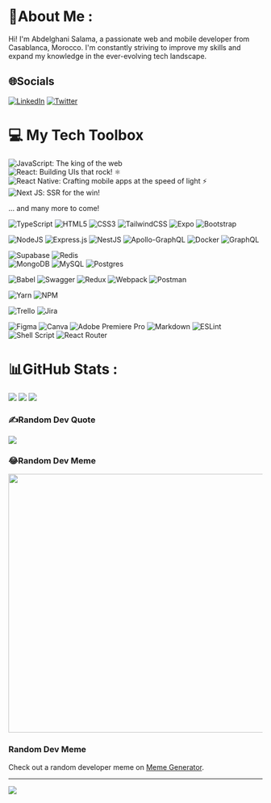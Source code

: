 # 💫About Me :
Hi! I'm Abdelghani Salama, a passionate web and mobile developer from Casablanca, Morocco. I'm constantly striving to improve my skills and expand my knowledge in the ever-evolving tech landscape.

## 🌐Socials
[![LinkedIn](https://img.shields.io/badge/LinkedIn-%230077B5.svg?logo=linkedin&logoColor=white)](https://linkedin.com/in/abdelrany) [![Twitter](https://img.shields.io/badge/Twitter-%231DA1F2.svg?logo=Twitter&logoColor=white)](https://twitter.com/abdel_rany) 


# 💻 My Tech Toolbox
![JavaScript](https://img.shields.io/badge/javascript-%23323330.svg?style=for-the-badge&logo=javascript&logoColor=%23F7DF1E): The king of the web  
![React](https://img.shields.io/badge/react-%2320232a.svg?style=for-the-badge&logo=react&logoColor=%2361DAFB): Building UIs that rock! ⚛️  
![React Native](https://img.shields.io/badge/react_native-%2320232a.svg?style=for-the-badge&logo=react&logoColor=%2361DAFB): Crafting mobile apps at the speed of light ⚡️  
![Next JS](https://img.shields.io/badge/Next-black?style=for-the-badge&logo=next.js&logoColor=white): SSR for the win!  

... and many more to come!  

![TypeScript](https://img.shields.io/badge/typescript-%23007ACC.svg?style=for-the-badge&logo=typescript&logoColor=white)
![HTML5](https://img.shields.io/badge/html5-%23E34F26.svg?style=for-the-badge&logo=html5&logoColor=white) 
![CSS3](https://img.shields.io/badge/css3-%231572B6.svg?style=for-the-badge&logo=css3&logoColor=white) 
![TailwindCSS](https://img.shields.io/badge/tailwindcss-%2338B2AC.svg?style=for-the-badge&logo=tailwind-css&logoColor=white) 
![Expo](https://img.shields.io/badge/expo-1C1E24?style=for-the-badge&logo=expo&logoColor=#D04A37)
![Bootstrap](https://img.shields.io/badge/bootstrap-%23563D7C.svg?style=for-the-badge&logo=bootstrap&logoColor=white) 


![NodeJS](https://img.shields.io/badge/node.js-6DA55F?style=for-the-badge&logo=node.js&logoColor=white)
![Express.js](https://img.shields.io/badge/express.js-%23404d59.svg?style=for-the-badge&logo=express&logoColor=%2361DAFB)
![NestJS](https://img.shields.io/badge/nestjs-%23E0234E.svg?style=for-the-badge&logo=nestjs&logoColor=white)
![Apollo-GraphQL](https://img.shields.io/badge/-ApolloGraphQL-311C87?style=for-the-badge&logo=apollo-graphql)
![Docker](https://img.shields.io/badge/docker-%230db7ed.svg?style=for-the-badge&logo=docker&logoColor=white) 
![GraphQL](https://img.shields.io/badge/-GraphQL-E10098?style=for-the-badge&logo=graphql&logoColor=white) 


![Supabase](https://img.shields.io/badge/Supabase-3ECF8E?style=for-the-badge&logo=supabase&logoColor=white) 
![Redis](https://img.shields.io/badge/redis-%23DD0031.svg?style=for-the-badge&logo=redis&logoColor=white) 	
![MongoDB](https://img.shields.io/badge/MongoDB-%234ea94b.svg?style=for-the-badge&logo=mongodb&logoColor=white) 
![MySQL](https://img.shields.io/badge/mysql-%2300f.svg?style=for-the-badge&logo=mysql&logoColor=white) 
![Postgres](https://img.shields.io/badge/postgres-%23316192.svg?style=for-the-badge&logo=postgresql&logoColor=white)


![Babel](https://img.shields.io/badge/Babel-F9DC3e?style=for-the-badge&logo=babel&logoColor=black) 
![Swagger](https://img.shields.io/badge/-Swagger-%23Clojure?style=for-the-badge&logo=swagger&logoColor=white) 
![Redux](https://img.shields.io/badge/redux-%23593d88.svg?style=for-the-badge&logo=redux&logoColor=white) 
![Webpack](https://img.shields.io/badge/webpack-%238DD6F9.svg?style=for-the-badge&logo=webpack&logoColor=black)
![Postman](https://img.shields.io/badge/Postman-FF6C37?style=for-the-badge&logo=postman&logoColor=white) 


![Yarn](https://img.shields.io/badge/yarn-%232C8EBB.svg?style=for-the-badge&logo=yarn&logoColor=white) 
![NPM](https://img.shields.io/badge/NPM-%23000000.svg?style=for-the-badge&logo=npm&logoColor=white)



![Trello](https://img.shields.io/badge/Trello-%23026AA7.svg?style=for-the-badge&logo=Trello&logoColor=white) 
![Jira](https://img.shields.io/badge/jira-%230A0FFF.svg?style=for-the-badge&logo=jira&logoColor=white) 

![Figma](https://img.shields.io/badge/figma-%23F24E1E.svg?style=for-the-badge&logo=figma&logoColor=white) 
![Canva](https://img.shields.io/badge/Canva-%2300C4CC.svg?style=for-the-badge&logo=Canva&logoColor=white) 
![Adobe Premiere Pro](https://img.shields.io/badge/Adobe%20Premiere%20Pro-9999FF.svg?style=for-the-badge&logo=Adobe%20Premiere%20Pro&logoColor=white)
![Markdown](https://img.shields.io/badge/markdown-%23000000.svg?style=for-the-badge&logo=markdown&logoColor=white)
![ESLint](https://img.shields.io/badge/ESLint-4B3263?style=for-the-badge&logo=eslint&logoColor=white) 
![Shell Script](https://img.shields.io/badge/shell_script-%23121011.svg?style=for-the-badge&logo=gnu-bash&logoColor=white) 
![React Router](https://img.shields.io/badge/React_Router-CA4245?style=for-the-badge&logo=react-router&logoColor=white) 

# 📊GitHub Stats :
![](https://github-readme-stats.vercel.app/api?username=abdelrany&theme=react&hide_border=false&include_all_commits=false&count_private=true)
![](https://github-readme-streak-stats.herokuapp.com/?user=abdelrany&theme=react&hide_border=false)
![](https://github-readme-stats.vercel.app/api/top-langs/?username=abdelrany&theme=react&hide_border=false&include_all_commits=false&count_private=true&layout=compact)

### ✍️Random Dev Quote
![](https://quotes-github-readme.vercel.app/api?type=horizontal&theme=dark)

### 😂Random Dev Meme
<img src="https://meme-api.com/gimme" width="512px"/>

###  Random Dev Meme

Check out a random developer meme on [Meme Generator](https://meme-api.com/gimme).


---
[![](https://visitcount.itsvg.in/api?id=abdelrany&icon=0&color=0)](https://visitcount.itsvg.in)
